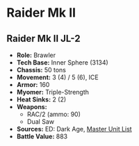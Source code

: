# Raider Mk II
## Raider Mk II JL-2
- **Role:** Brawler
- **Tech Base:** Inner Sphere (3134)
- **Chassis:** 50 tons
- **Movement:** 3 (4) / 5 (6), ICE
- **Armor:** 160
- **Myomer:** Triple-Strength
- **Heat Sinks:** 2 (2)
- **Weapons:**
  - RAC/2 (ammo: 90)
  - Dual Saw
- **Sources:** ED: Dark Age, [Master Unit List](http://masterunitlist.info/Unit/Details/6956/raider-mk-ii-jl-2)
- **Battle Value:** 883

